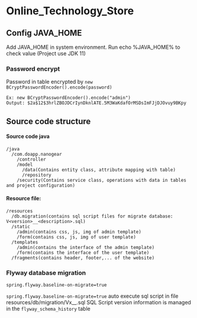 # Online_Technology_Store


## Config JAVA_HOME
Add JAVA_HOME in system environment. Run echo %JAVA_HOME% to check value (Project use JDK 11)

### Password encrypt
Password in table encrypted by `new BCryptPasswordEncoder().encode(password)`

    Ex: new BCryptPasswordEncoder().encode("admin")
    Output: $2a$12$3hrlZBOJDCrIynDknlATE.5M3WaKdafOrMSDsImFJjDJOvuy9BKpy

## Source code structure
#### Source code java
    /java
      /com.doapp.nanogear
        /controller
        /model
          /data(Contains entity class, attribute mapping with table)
          /repository
        /security(Contains service class, operations with data in tables and project configuration)

#### Resource file:
    /resources
      /db.migration(contains sql script files for migrate database: V<version>__<description>.sql)
      /static
        /admin(contains css, js, img of admin template)
        /form(contains css, js, img of user template)
      /templates
        /admin(contains the interface of the admin template)
        /form(contains the interface of the user template)
      /fragments(contains header, footer,... of the website)

### Flyway database migration

    spring.flyway.baseline-on-migrate=true

`spring.flyway.baseline-on-migrate=true` auto execute sql script in file resources/db/migration/Vx__<description>.sql
SQL Script version information is managed in the `flyway_schema_history` table

